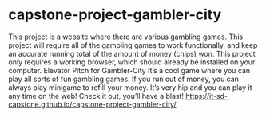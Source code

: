 # capstone-project-gambler-city
This project is a website where there are various gambling games. 
This project will require all of the gambling games to work functionally, 
and keep an accurate running total of the amount of money (chips) won. 
This project only requires a working browser, which should already be installed on your computer. 
Elevator Pitch for Gambler-City
It’s a cool game where you can play all sorts of fun gambling games. 
If you run out of money, you can always play minigame to refill your money.
It’s very hip and you can play it any time on the web! 
Check it out, you’ll have a blast!
https://it-sd-capstone.github.io/capstone-project-gambler-city/
